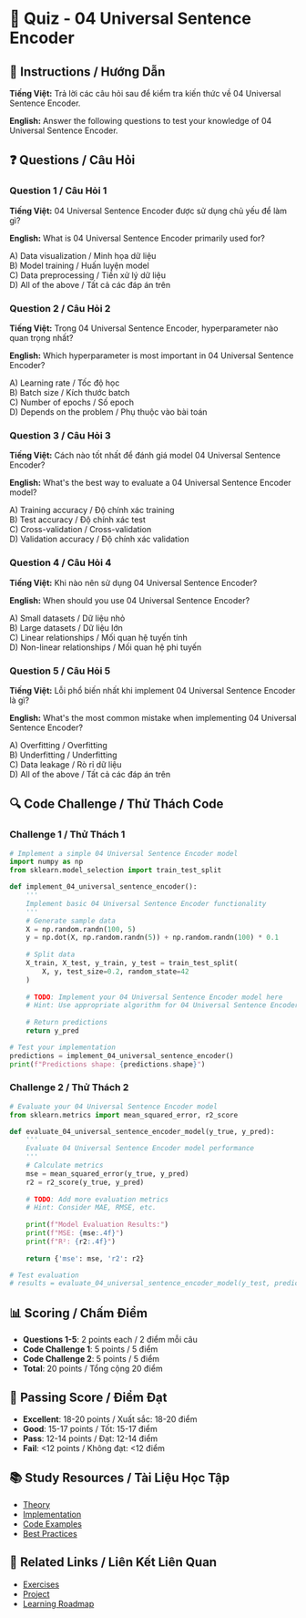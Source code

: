 # 🧠 Quiz - 04 Universal Sentence Encoder

## 📝 Instructions / Hướng Dẫn

**Tiếng Việt:** Trả lời các câu hỏi sau để kiểm tra kiến thức về 04 Universal Sentence Encoder.

**English:** Answer the following questions to test your knowledge of 04 Universal Sentence Encoder.

## ❓ Questions / Câu Hỏi

### Question 1 / Câu Hỏi 1
**Tiếng Việt:** 04 Universal Sentence Encoder được sử dụng chủ yếu để làm gì?

**English:** What is 04 Universal Sentence Encoder primarily used for?

A) Data visualization / Minh họa dữ liệu  
B) Model training / Huấn luyện model  
C) Data preprocessing / Tiền xử lý dữ liệu  
D) All of the above / Tất cả các đáp án trên

### Question 2 / Câu Hỏi 2
**Tiếng Việt:** Trong 04 Universal Sentence Encoder, hyperparameter nào quan trọng nhất?

**English:** Which hyperparameter is most important in 04 Universal Sentence Encoder?

A) Learning rate / Tốc độ học  
B) Batch size / Kích thước batch  
C) Number of epochs / Số epoch  
D) Depends on the problem / Phụ thuộc vào bài toán

### Question 3 / Câu Hỏi 3
**Tiếng Việt:** Cách nào tốt nhất để đánh giá model 04 Universal Sentence Encoder?

**English:** What's the best way to evaluate a 04 Universal Sentence Encoder model?

A) Training accuracy / Độ chính xác training  
B) Test accuracy / Độ chính xác test  
C) Cross-validation / Cross-validation  
D) Validation accuracy / Độ chính xác validation

### Question 4 / Câu Hỏi 4
**Tiếng Việt:** Khi nào nên sử dụng 04 Universal Sentence Encoder?

**English:** When should you use 04 Universal Sentence Encoder?

A) Small datasets / Dữ liệu nhỏ  
B) Large datasets / Dữ liệu lớn  
C) Linear relationships / Mối quan hệ tuyến tính  
D) Non-linear relationships / Mối quan hệ phi tuyến

### Question 5 / Câu Hỏi 5
**Tiếng Việt:** Lỗi phổ biến nhất khi implement 04 Universal Sentence Encoder là gì?

**English:** What's the most common mistake when implementing 04 Universal Sentence Encoder?

A) Overfitting / Overfitting  
B) Underfitting / Underfitting  
C) Data leakage / Rò rỉ dữ liệu  
D) All of the above / Tất cả các đáp án trên

## 🔍 Code Challenge / Thử Thách Code

### Challenge 1 / Thử Thách 1
```python
# Implement a simple 04 Universal Sentence Encoder model
import numpy as np
from sklearn.model_selection import train_test_split

def implement_04_universal_sentence_encoder():
    '''
    Implement basic 04 Universal Sentence Encoder functionality
    '''
    # Generate sample data
    X = np.random.randn(100, 5)
    y = np.dot(X, np.random.randn(5)) + np.random.randn(100) * 0.1
    
    # Split data
    X_train, X_test, y_train, y_test = train_test_split(
        X, y, test_size=0.2, random_state=42
    )
    
    # TODO: Implement your 04 Universal Sentence Encoder model here
    # Hint: Use appropriate algorithm for 04 Universal Sentence Encoder
    
    # Return predictions
    return y_pred

# Test your implementation
predictions = implement_04_universal_sentence_encoder()
print(f"Predictions shape: {predictions.shape}")
```

### Challenge 2 / Thử Thách 2
```python
# Evaluate your 04 Universal Sentence Encoder model
from sklearn.metrics import mean_squared_error, r2_score

def evaluate_04_universal_sentence_encoder_model(y_true, y_pred):
    '''
    Evaluate 04 Universal Sentence Encoder model performance
    '''
    # Calculate metrics
    mse = mean_squared_error(y_true, y_pred)
    r2 = r2_score(y_true, y_pred)
    
    # TODO: Add more evaluation metrics
    # Hint: Consider MAE, RMSE, etc.
    
    print(f"Model Evaluation Results:")
    print(f"MSE: {mse:.4f}")
    print(f"R²: {r2:.4f}")
    
    return {'mse': mse, 'r2': r2}

# Test evaluation
# results = evaluate_04_universal_sentence_encoder_model(y_test, predictions)
```

## 📊 Scoring / Chấm Điểm

- **Questions 1-5**: 2 points each / 2 điểm mỗi câu
- **Code Challenge 1**: 5 points / 5 điểm
- **Code Challenge 2**: 5 points / 5 điểm
- **Total**: 20 points / Tổng cộng 20 điểm

## 🎯 Passing Score / Điểm Đạt

- **Excellent**: 18-20 points / Xuất sắc: 18-20 điểm
- **Good**: 15-17 points / Tốt: 15-17 điểm  
- **Pass**: 12-14 points / Đạt: 12-14 điểm
- **Fail**: <12 points / Không đạt: <12 điểm

## 📚 Study Resources / Tài Liệu Học Tập

- [Theory](./THEORY_04_universal_sentence_encoder.md)
- [Implementation](./IMPLEMENTATION_04_universal_sentence_encoder.md)
- [Code Examples](./CODE_EXAMPLES_04_universal_sentence_encoder.md)
- [Best Practices](./BEST_PRACTICES_04_universal_sentence_encoder.md)

## 🔗 Related Links / Liên Kết Liên Quan

- [Exercises](./EXERCISES_04_universal_sentence_encoder.md)
- [Project](./PROJECT_04_universal_sentence_encoder.md)
- [Learning Roadmap](./LEARNING_ROADMAP_04_universal_sentence_encoder.md)
